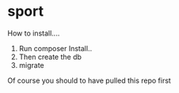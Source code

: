 # sport

How to install....
1. Run composer Install..
2. Then create the db 
3. migrate

Of course you should to have pulled this repo first
